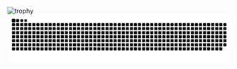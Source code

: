 
![trophy](https://github-profile-trophy.vercel.app/?username=eeric&title=Stars,Followers,Commits,Repositories,Issues,MultiLanguage&theme=discord&margin-w=20&margin-h=15)
![image](https://github.com/eeric/Pedestrian-detection-paper-list/blob/main/Visualize/github-snake.svg)


